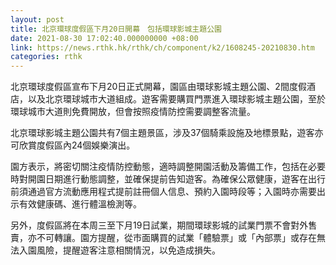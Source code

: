 ```yaml
---
layout: post
title: 北京環球度假區下月20日開幕　包括環球影城主題公園
date: 2021-08-30 17:02:40.000000000 +08:00
link: https://news.rthk.hk/rthk/ch/component/k2/1608245-20210830.htm
categories: rthk
---
```


北京環球度假區宣布下月20日正式開幕，園區由環球影城主題公園、2間度假酒店，以及北京環球城市大道組成。遊客需要購買門票進入環球影城主題公園，至於環球城市大道則免費開放，但會按照疫情防控需要調整客流量。

北京環球影城主題公園共有7個主題景區，涉及37個騎乘設施及地標景點，遊客亦可欣賞度假區內24個娛樂演出。

園方表示，將密切關注疫情防控動態，適時調整開園活動及籌備工作，包括在必要時對開園日期進行動態調整，並確保提前告知遊客。為確保公眾健康，遊客在出行前須通過官方流動應用程式提前註冊個人信息、預約入園時段等；入園時亦需要出示有效健康碼、進行體溫檢測等。

另外，度假區將在本周三至下月19日試業，期間環球影城的試業門票不會對外售賣，亦不可轉讓。園方提醒，從市面購買的試業「體驗票」或「內部票」或存在無法入園風險，提醒遊客注意相關情況，以免造成損失。
